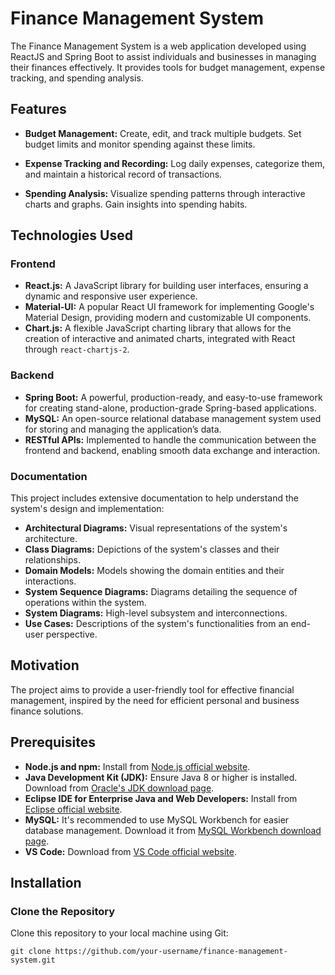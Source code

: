 # Finance Management System

The Finance Management System is a web application developed using ReactJS and Spring Boot to assist individuals and businesses in managing their finances effectively. It provides tools for budget management, expense tracking, and spending analysis.

## Features

- **Budget Management:** Create, edit, and track multiple budgets. Set budget limits and monitor spending against these limits.
  
- **Expense Tracking and Recording:** Log daily expenses, categorize them, and maintain a historical record of transactions.
  
- **Spending Analysis:** Visualize spending patterns through interactive charts and graphs. Gain insights into spending habits.

## Technologies Used

### Frontend

- **React.js:** A JavaScript library for building user interfaces, ensuring a dynamic and responsive user experience.
- **Material-UI:** A popular React UI framework for implementing Google's Material Design, providing modern and customizable UI components.
- **Chart.js:** A flexible JavaScript charting library that allows for the creation of interactive and animated charts, integrated with React through `react-chartjs-2`.

### Backend

- **Spring Boot:** A powerful, production-ready, and easy-to-use framework for creating stand-alone, production-grade Spring-based applications.
- **MySQL:** An open-source relational database management system used for storing and managing the application’s data.
- **RESTful APIs:** Implemented to handle the communication between the frontend and backend, enabling smooth data exchange and interaction.

### Documentation

This project includes extensive documentation to help understand the system's design and implementation:
- **Architectural Diagrams:** Visual representations of the system's architecture.
- **Class Diagrams:** Depictions of the system's classes and their relationships.
- **Domain Models:** Models showing the domain entities and their interactions.
- **System Sequence Diagrams:** Diagrams detailing the sequence of operations within the system.
- **System Diagrams:** High-level subsystem and interconnections.
- **Use Cases:** Descriptions of the system's functionalities from an end-user perspective.

## Motivation

The project aims to provide a user-friendly tool for effective financial management, inspired by the need for efficient personal and business finance solutions.

## Prerequisites

- **Node.js and npm:** Install from [Node.js official website](https://nodejs.org/).
- **Java Development Kit (JDK):** Ensure Java 8 or higher is installed. Download from [Oracle's JDK download page](https://www.oracle.com/java/technologies/javase-downloads.html).
- **Eclipse IDE for Enterprise Java and Web Developers:** Install from [Eclipse official website](https://www.eclipse.org/downloads/packages/).
- **MySQL:** It's recommended to use MySQL Workbench for easier database management. Download it from [MySQL Workbench download page](https://dev.mysql.com/downloads/workbench/).
- **VS Code:** Download from [VS Code official website](https://code.visualstudio.com/).

## Installation

### Clone the Repository
Clone this repository to your local machine using Git:

```
git clone https://github.com/your-username/finance-management-system.git
```
